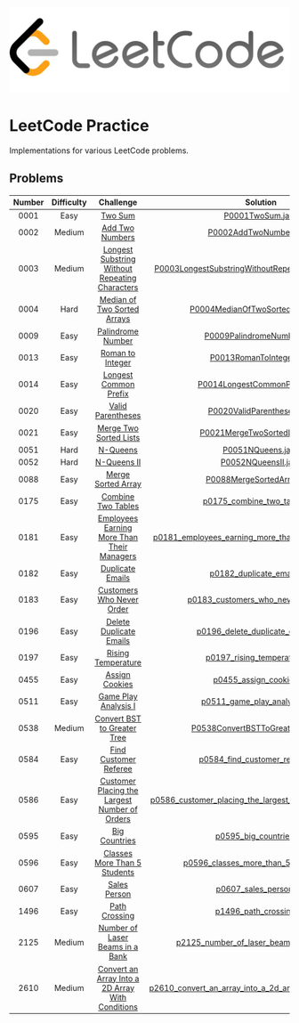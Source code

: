 ![Alt text](leetcode.png)

# LeetCode Practice

Implementations for various LeetCode problems.

## Problems

| Number | Difficulty |                                                              Challenge                                                              |                                                            Solution                                                             |
|:------:|:----------:|:-----------------------------------------------------------------------------------------------------------------------------------:|:-------------------------------------------------------------------------------------------------------------------------------:|
|  0001  |    Easy    |                                          [Two Sum](https://leetcode.com/problems/two-sum/)                                          |                                          [P0001TwoSum.java](src/leet/P0001TwoSum.java)                                          |
|  0002  |   Medium   |                                  [Add Two Numbers](https://leetcode.com/problems/add-two-numbers/)                                  |                                   [P0002AddTwoNumbers.java](src/leet/P0002AddTwoNumbers.java)                                   |
|  0003  |   Medium   |   [Longest Substring Without Repeating Characters](https://leetcode.com/problems/longest-substring-without-repeating-characters/)   |      [P0003LongestSubstringWithoutRepeatingCharacters.java](src/leet/P0003LongestSubstringWithoutRepeatingCharacters.java)      |
|  0004  |    Hard    |                      [Median of Two Sorted Arrays](https://leetcode.com/problems/median-of-two-sorted-arrays/)                      |                         [P0004MedianOfTwoSortedArrays.java](src/leet/P0004MedianOfTwoSortedArrays.java)                         |
|  0009  |    Easy    |                                [Palindrome Number](https://leetcode.com/problems/palindrome-number/)                                |                                [P0009PalindromeNumber.java](src/leet/P0009PalindromeNumber.java)                                |
|  0013  |    Easy    |                                 [Roman to Integer](https://leetcode.com/problems/roman-to-integer/)                                 |                                  [P0013RomanToInteger.java](src/leet/P0013RomanToInteger.java)                                  |
|  0014  |    Easy    |                            [Longest Common Prefix](https://leetcode.com/problems/longest-common-prefix/)                            |                             [P0014LongestCommonPrefix.java](src/leet/P0014LongestCommonPrefix.java)                             |
|  0020  |    Easy    |                                [Valid Parentheses](https://leetcode.com/problems/valid-parentheses/)                                |                                [P0020ValidParentheses.java](src/leet/P0020ValidParentheses.java)                                |
|  0021  |    Easy    |                           [Merge Two Sorted Lists](https://leetcode.com/problems/merge-two-sorted-lists/)                           |                             [P0021MergeTwoSortedLists.java](src/leet/P0021MergeTwoSortedLists.java)                             |
|  0051  |    Hard    |                                         [N-Queens](https://leetcode.com/problems/n-queens/)                                         |                                         [P0051NQueens.java](src/leet/P0051NQueens.java)                                         |
|  0052  |    Hard    |                                      [N-Queens II](https://leetcode.com/problems/n-queens-ii/)                                      |                                       [P0052NQueensII.java](src/leet/P0052NQueensII.java)                                       |
|  0088  |    Easy    |                               [Merge Sorted Array](https://leetcode.com/problems/merge-sorted-array/)                               |                                [P0088MergeSortedArray.java](src/leet/P0088MergeSortedArray.java)                                |
|  0175  |    Easy    |                               [Combine Two Tables](https://leetcode.com/problems/combine-two-tables/)                               |                              [p0175_combine_two_tables.sql](src/leet/p0175_combine_two_tables.sql)                              |
|  0181  |    Easy    |       [Employees Earning More Than Their Managers](https://leetcode.com/problems/employees-earning-more-than-their-managers/)       |      [p0181_employees_earning_more_than_their_managers.sql](src/leet/p0181_employees_earning_more_than_their_managers.sql)      |
|  0182  |    Easy    |                                 [Duplicate Emails](https://leetcode.com/problems/duplicate-emails/)                                 |                                [p0182_duplicate_emails.sql](src/leet/p0182_duplicate_emails.sql)                                |
|  0183  |    Easy    |                        [Customers Who Never Order](https://leetcode.com/problems/customers-who-never-order/)                        |                       [p0183_customers_who_never_order.sql](src/leet/p0183_customers_who_never_order.sql)                       |
|  0196  |    Easy    |                          [Delete Duplicate Emails](https://leetcode.com/problems/delete-duplicate-emails/)                          |                         [p0196_delete_duplicate_emails.sql](src/leet/p0196_delete_duplicate_emails.sql)                         |
|  0197  |    Easy    |                               [Rising Temperature](https://leetcode.com/problems/rising-temperature/)                               |                              [p0197_rising_temperature.sql](src/leet/p0197_rising_temperature.sql)                              |
|  0455  |    Easy    |                                   [Assign Cookies](https://leetcode.com/problems/assign-cookies/)                                   |                                   [p0455_assign_cookies.py](src/leet/p0455_assign_cookies.py)                                   |
|  0511  |    Easy    |                             [Game Play Analysis I](https://leetcode.com/problems/game-play-analysis-i/)                             |                            [p0511_game_play_analysis_i.sql](src/leet/p0511_game_play_analysis_i.sql)                            |
|  0538  |   Medium   |                      [Convert BST to Greater Tree](https://leetcode.com/problems/convert-bst-to-greater-tree/)                      |                         [P0538ConvertBSTToGreaterTree.java](src/leet/P0538ConvertBSTToGreaterTree.java)                         |
|  0584  |    Easy    |                            [Find Customer Referee](https://leetcode.com/problems/find-customer-referee/)                            |                           [p0584_find_customer_referee.sql](src/leet/p0584_find_customer_referee.sql)                           |
|  0586  |    Easy    |    [Customer Placing the Largest Number of Orders](https://leetcode.com/problems/customer-placing-the-largest-number-of-orders/)    |   [p0586_customer_placing_the_largest_number_of_orders.sql](src/leet/p0586_customer_placing_the_largest_number_of_orders.sql)   |
|  0595  |    Easy    |                                    [Big Countries](https://leetcode.com/problems/big-countries/)                                    |                                   [p0595_big_countries.sql](src/leet/p0595_big_countries.sql)                                   |
|  0596  |    Easy    |                     [Classes More Than 5 Students](https://leetcode.com/problems/classes-more-than-5-students/)                     |                    [p0596_classes_more_than_5_students.sql](src/leet/p0596_classes_more_than_5_students.sql)                    |
|  0607  |    Easy    |                                     [Sales Person](https://leetcode.com/problems/sales-person/)                                     |                                    [p0607_sales_person.sql](src/leet/p0607_sales_person.sql)                                    |
|  1496  |    Easy    |                                    [Path Crossing](https://leetcode.com/problems/path-crossing/)                                    |                                    [p1496_path_crossing.py](src/leet/p1496_path_crossing.py)                                    |
|  2125  |   Medium   |                  [Number of Laser Beams in a Bank](https://leetcode.com/problems/number-of-laser-beams-in-a-bank/)                  |                  [p2125_number_of_laser_beams_in_a_bank.py](src/leet/p2125_number_of_laser_beams_in_a_bank.py)                  |
|  2610  |   Medium   | [Convert an Array Into a 2D Array With Conditions](https://leetcode.com/problems/convert-an-array-into-a-2d-array-with-conditions/) | [p2610_convert_an_array_into_a_2d_array_with_conditions.py](src/leet/p2610_convert_an_array_into_a_2d_array_with_conditions.py) |
